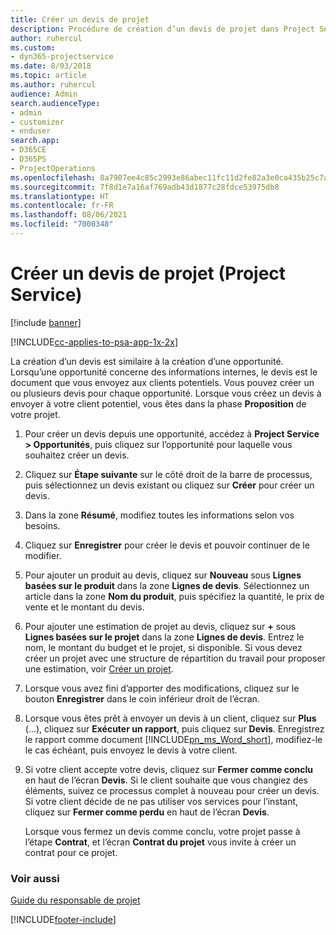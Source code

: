 ```yaml
---
title: Créer un devis de projet
description: Procédure de création d’un devis de projet dans Project Service
author: ruhercul
ms.custom:
- dyn365-projectservice
ms.date: 8/03/2018
ms.topic: article
ms.author: ruhercul
audience: Admin
search.audienceType:
- admin
- customizer
- enduser
search.app:
- D365CE
- D365PS
- ProjectOperations
ms.openlocfilehash: 8a7907ee4c85c2993e86abec11fc11d2fe82a3e0ca435b25c7a213bbce931e73
ms.sourcegitcommit: 7f8d1e7a16af769adb43d1877c28fdce53975db8
ms.translationtype: HT
ms.contentlocale: fr-FR
ms.lasthandoff: 08/06/2021
ms.locfileid: "7000348"
---
```

# <a name="create-a-project-quote-project-service"></a>Créer un devis de projet (Project Service)

[!include [banner](../includes/psa-now-project-operations.md)]

[!INCLUDE[cc-applies-to-psa-app-1x-2x](../includes/cc-applies-to-psa-app-1x-2x.md)]

La création d’un devis est similaire à la création d’une opportunité. Lorsqu’une opportunité concerne des informations internes, le devis est le document que vous envoyez aux clients potentiels. Vous pouvez créer un ou plusieurs devis pour chaque opportunité. Lorsque vous créez un devis à envoyer à votre client potentiel, vous êtes dans la phase **Proposition** de votre projet.  
  
1. Pour créer un devis depuis une opportunité, accédez à **Project Service > Opportunités**, puis cliquez sur l’opportunité pour laquelle vous souhaitez créer un devis.  
  
2. Cliquez sur **Étape suivante** sur le côté droit de la barre de processus, puis sélectionnez un devis existant ou cliquez sur **Créer** pour créer un devis.  
  
3. Dans la zone **Résumé**, modifiez toutes les informations selon vos besoins.  
  
4. Cliquez sur **Enregistrer** pour créer le devis et pouvoir continuer de le modifier.  
  
5. Pour ajouter un produit au devis, cliquez sur **Nouveau** sous **Lignes basées sur le produit** dans la zone **Lignes de devis**. Sélectionnez un article dans la zone **Nom du produit**, puis spécifiez la quantité, le prix de vente et le montant du devis.  
  
6. Pour ajouter une estimation de projet au devis, cliquez sur **+** sous **Lignes basées sur le projet** dans la zone **Lignes de devis**. Entrez le nom, le montant du budget et le projet, si disponible. Si vous devez créer un projet avec une structure de répartition du travail pour proposer une estimation, voir [Créer un projet](../psa/create-project.md).  
  
7. Lorsque vous avez fini d’apporter des modifications, cliquez sur le bouton **Enregistrer** dans le coin inférieur droit de l’écran.  
  
8. Lorsque vous êtes prêt à envoyer un devis à un client, cliquez sur **Plus** (…), cliquez sur **Exécuter un rapport**, puis cliquez sur **Devis**. Enregistrez le rapport comme document [!INCLUDE[pn_ms_Word_short](../includes/pn-ms-word-short.md)], modifiez-le le cas échéant, puis envoyez le devis à votre client.  
  
9. Si votre client accepte votre devis, cliquez sur **Fermer comme conclu** en haut de l’écran **Devis**. Si le client souhaite que vous changiez des éléments, suivez ce processus complet à nouveau pour créer un devis. Si votre client décide de ne pas utiliser vos services pour l’instant, cliquez sur **Fermer comme perdu** en haut de l’écran **Devis**.  
  
   Lorsque vous fermez un devis comme conclu, votre projet passe à l’étape **Contrat**, et l’écran **Contrat du projet** vous invite à créer un contrat pour ce projet.  
  
### <a name="see-also"></a>Voir aussi  
 [Guide du responsable de projet](../psa/account-manager-guide.md)


[!INCLUDE[footer-include](../includes/footer-banner.md)]